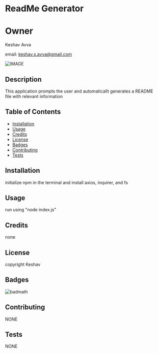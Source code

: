 # ReadMe Generator

# Owner

Keshav Avva

email: keshav.s.avva@gmail.com

![IMAGE](https://avatars2.githubusercontent.com/u/58408384?v=4)

## Description

This application prompts the user and automaticallt generates a README file with relevant information


## Table of Contents

* [Installation](#installation)
* [Usage](#usage)
* [Credits](#credits)
* [License](#license)
* [Badges](#badges)
* [Contributing](#contributing)
* [Tests](#tests)


## Installation

initialize npm in the terminal and install axios, inquirer, and fs


## Usage

run using "node index.js"


## Credits

none


## License

copyright Keshav


## Badges

![badmath](https://img.shields.io/github/languages/top/nielsenjared/badmath)


## Contributing

NONE


## Tests

NONE


